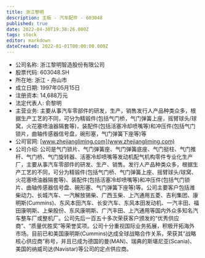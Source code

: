 ```yaml
---
title: 浙江黎明
description: 主板 - 汽车配件 - 603048
published: true
date: 2022-04-30T19:38:26.000Z
tags: stock
editor: markdown
dateCreated: 2022-01-01T00:00:00.000Z
---
```


- 公司名称: 浙江黎明智造股份有限公司
- 股票代码: 603048.SH
- 所在地: 浙江 - 舟山市
- 成立日期: 1997年05月15日
- 注册资本: 14,688万元
- 法定代表人: 俞黎明
- 主营业务: 主要从事汽车零部件的研发，生产，销售发行人产品种类众多，根据生产工艺的不同，可分为精锻件(包括气门桥，气门弹簧上座，摇臂球头/球窝，火花塞喷油器隔套等)，装配件(包括活塞冷却喷嘴等)和冲压件(包括气门锁片，曲轴传感器信号盘，碗形塞，气门弹簧下座等)等
- 公司官网: [www.zhejiangliming.com](www.zhejiangliming.com)
- 公司介绍: 公司是气门锁片、气门弹簧座、气门弹簧底座、气门挺柱、气门推杆、气门桥、气门旋转器、活塞冷却喷嘴等发动机配气机构零件专业化生产厂，主要从事汽车零部件的研发、生产、销售。发行人产品种类众多，根据生产工艺的不同，可分为精锻件(包括气门桥、气门弹簧上座、摇臂球头/球窝、火花塞喷油器隔套等)、装配件(包括活塞冷却喷嘴等)和冲压件(包括气门锁片、曲轴传感器信号盘、碗形塞、气门弹簧下座等)等。公司主要客户包括潍柴动力、长城汽车、一汽解放锡柴、广西玉柴、上汽通用五菱、吉利集团、康明斯(Cummins)、东风本田汽车、长安汽车、东风本田发动机、一汽丰田、福田康明斯、上柴股份、东风康明斯、广汽丰田、上汽通用等国内外众多知名汽车整车厂或整机厂。公司先后一百五十多次荣获客户颁发的“优秀供应商”、“质量优胜奖”等荣誉奖项。公司十分重视国际业务拓展，积极开拓海外市场。目前已和美国康明斯(Cummins)达成全球战略合作关系，荣获其“战略核心供应商”称号，并且已成为德国的曼(MAN)、瑞典的斯堪尼亚(Scania)、美国的纳威司达(Navistar)等公司的定点供应商。


